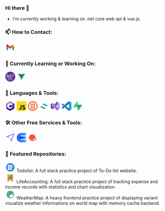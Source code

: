 ### Hi there 👋
- I'm currently working & learning on .net core web api & vue.js.
  
### 📫 How to Contact:
[![Email](./assets/gmail.png)](mailto:aaronguitarnoob90425@gmail.com)
  
### 🚀 Currently Learning or Working On:
[![.NET Core](./assets/dotnetcore.png)](https://dotnet.microsoft.com)
[![Vue.js](./assets/vue.png)](https://vuejs.org/)
  
### 🧰 Languages & Tools:
[![C#](./assets/csharp.png)](https://dotnet.microsoft.com/en-us/languages/csharp)
[![Javascript](./assets/javascript.png)](https://nodejs.org/)
[![HTML](./assets/html.png)](https://developer.mozilla.org/en-US/docs/Web/HTML)
[![TailwindCSS](./assets/tailwindcss.png)](https://tailwindcss.com/)
[![Visual Studio](./assets/visualstudio.png)](https://visualstudio.microsoft.com/)
[![VS Code](./assets/vscode.png)](https://code.visualstudio.com/)
[![Supabase](./assets/supabase.png)](https://supabase.com/)
  
### 🛠️ Other Free Services & Tools:
[![Mailjet](./assets/mailjet.png)](https://www.mailjet.com/)
[![CurrencyApi](./assets/currencyapi.png)](https://currencyapi.com/)
[![OpenWeatherMap](./assets/openweathermap.png)](https://openweathermap.org/)
  
### 📂 Featured Repositories:
[![Todolist](./assets/todolist.png)](https://github.com/AaronLin20010601/Todolist)
Todolist: A full stack practice project of To-Do list website.  
[![LifeAccounting](./assets/lifeAccounting.png)](https://github.com/AaronLin20010601/LifeAccounting)
LifeAccounting: A full stack practice project of tracking expense and income records with statistics and chart visualization.  
[![WeatherMap](./assets/WeatherMap.png)](https://github.com/AaronLin20010601/WeatherMap)
WeatherMap: A heavy frontend practice project of displaying variant visualize weather informations on world map with memory cache backend.  
